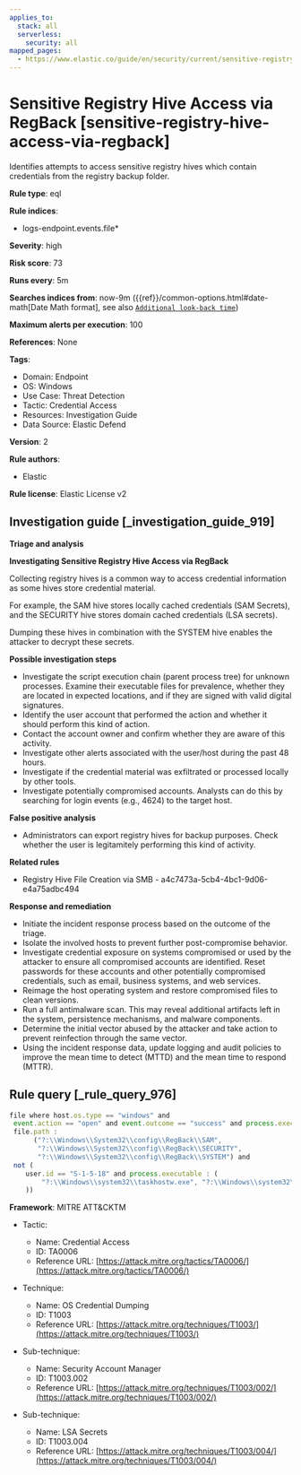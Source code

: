```yaml
---
applies_to:
  stack: all
  serverless:
    security: all
mapped_pages:
  - https://www.elastic.co/guide/en/security/current/sensitive-registry-hive-access-via-regback.html
---
```


# Sensitive Registry Hive Access via RegBack [sensitive-registry-hive-access-via-regback]

Identifies attempts to access sensitive registry hives which contain credentials from the registry backup folder.

**Rule type**: eql

**Rule indices**:

* logs-endpoint.events.file*

**Severity**: high

**Risk score**: 73

**Runs every**: 5m

**Searches indices from**: now-9m ({{ref}}/common-options.html#date-math[Date Math format], see also [`Additional look-back time`](docs-content://solutions/security/detect-and-alert/create-detection-rule.md#rule-schedule))

**Maximum alerts per execution**: 100

**References**: None

**Tags**:

* Domain: Endpoint
* OS: Windows
* Use Case: Threat Detection
* Tactic: Credential Access
* Resources: Investigation Guide
* Data Source: Elastic Defend

**Version**: 2

**Rule authors**:

* Elastic

**Rule license**: Elastic License v2

## Investigation guide [_investigation_guide_919]

**Triage and analysis**

**Investigating Sensitive Registry Hive Access via RegBack**

Collecting registry hives is a common way to access credential information as some hives store credential material.

For example, the SAM hive stores locally cached credentials (SAM Secrets), and the SECURITY hive stores domain cached credentials (LSA secrets).

Dumping these hives in combination with the SYSTEM hive enables the attacker to decrypt these secrets.

**Possible investigation steps**

* Investigate the script execution chain (parent process tree) for unknown processes. Examine their executable files for prevalence, whether they are located in expected locations, and if they are signed with valid digital signatures.
* Identify the user account that performed the action and whether it should perform this kind of action.
* Contact the account owner and confirm whether they are aware of this activity.
* Investigate other alerts associated with the user/host during the past 48 hours.
* Investigate if the credential material was exfiltrated or processed locally by other tools.
* Investigate potentially compromised accounts. Analysts can do this by searching for login events (e.g., 4624) to the target host.

**False positive analysis**

* Administrators can export registry hives for backup purposes. Check whether the user is legitamitely performing this kind of activity.

**Related rules**

* Registry Hive File Creation via SMB - a4c7473a-5cb4-4bc1-9d06-e4a75adbc494

**Response and remediation**

* Initiate the incident response process based on the outcome of the triage.
* Isolate the involved hosts to prevent further post-compromise behavior.
* Investigate credential exposure on systems compromised or used by the attacker to ensure all compromised accounts are identified. Reset passwords for these accounts and other potentially compromised credentials, such as email, business systems, and web services.
* Reimage the host operating system and restore compromised files to clean versions.
* Run a full antimalware scan. This may reveal additional artifacts left in the system, persistence mechanisms, and malware components.
* Determine the initial vector abused by the attacker and take action to prevent reinfection through the same vector.
* Using the incident response data, update logging and audit policies to improve the mean time to detect (MTTD) and the mean time to respond (MTTR).


## Rule query [_rule_query_976]

```js
file where host.os.type == "windows" and
 event.action == "open" and event.outcome == "success" and process.executable != null and
 file.path :
      ("?:\\Windows\\System32\\config\\RegBack\\SAM",
       "?:\\Windows\\System32\\config\\RegBack\\SECURITY",
       "?:\\Windows\\System32\\config\\RegBack\\SYSTEM") and
 not (
    user.id == "S-1-5-18" and process.executable : (
        "?:\\Windows\\system32\\taskhostw.exe", "?:\\Windows\\system32\\taskhost.exe"
    ))
```

**Framework**: MITRE ATT&CKTM

* Tactic:

    * Name: Credential Access
    * ID: TA0006
    * Reference URL: [https://attack.mitre.org/tactics/TA0006/](https://attack.mitre.org/tactics/TA0006/)

* Technique:

    * Name: OS Credential Dumping
    * ID: T1003
    * Reference URL: [https://attack.mitre.org/techniques/T1003/](https://attack.mitre.org/techniques/T1003/)

* Sub-technique:

    * Name: Security Account Manager
    * ID: T1003.002
    * Reference URL: [https://attack.mitre.org/techniques/T1003/002/](https://attack.mitre.org/techniques/T1003/002/)

* Sub-technique:

    * Name: LSA Secrets
    * ID: T1003.004
    * Reference URL: [https://attack.mitre.org/techniques/T1003/004/](https://attack.mitre.org/techniques/T1003/004/)



